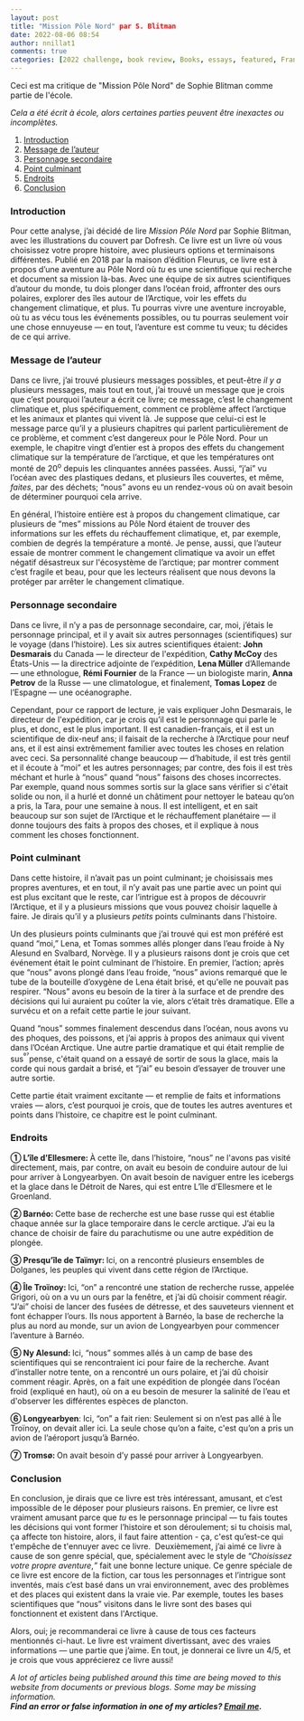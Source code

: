 ```yaml
---
layout: post
title: "Mission Pôle Nord" par S. Blitman
date: 2022-08-06 08:54
author: nnillat1
comments: true
categories: [2022 challenge, book review, Books, essays, featured, Français, Full analysis, Mission Pôle Nord, reviews, S. Blitman, School-original, writing]
---
```

<!-- wp:paragraph -->
<p>Ceci est ma critique de "Mission Pôle Nord" de Sophie Blitman comme partie de l'école.</p>
<!-- /wp:paragraph -->

<!-- wp:more -->
<!--more-->
<!-- /wp:more -->

<!-- wp:paragraph -->
<p><em>Cela a été écrit à école, alors certaines parties peuvent être inexactes ou incomplètes.</em></p>
<!-- /wp:paragraph -->

<!-- wp:table-of-contents {"headings":[{"content":"Introduction","level":3,"link":"https://nnillathub.wordpress.com/2022/08/06/critique-de-livre-mission-pole-nord-par-s-blitman/#introduction"},{"content":"Message de l’auteur","level":3,"link":"https://nnillathub.wordpress.com/2022/08/06/critique-de-livre-mission-pole-nord-par-s-blitman/#message-de-l-auteur"},{"content":"Personnage secondaire","level":3,"link":"https://nnillathub.wordpress.com/2022/08/06/critique-de-livre-mission-pole-nord-par-s-blitman/#personnage-secondaire"},{"content":"Point culminant","level":3,"link":"https://nnillathub.wordpress.com/2022/08/06/critique-de-livre-mission-pole-nord-par-s-blitman/#point-culminant"},{"content":"Endroits","level":3,"link":"https://nnillathub.wordpress.com/2022/08/06/critique-de-livre-mission-pole-nord-par-s-blitman/#endroits"},{"content":"Conclusion","level":3,"link":"https://nnillathub.wordpress.com/2022/08/06/critique-de-livre-mission-pole-nord-par-s-blitman/#conclusion"}]} -->
<ol><li><a class="wp-block-table-of-contents__entry" href="https://nnillathub.wordpress.com/2022/08/06/critique-de-livre-mission-pole-nord-par-s-blitman/#introduction">Introduction</a></li><li><a class="wp-block-table-of-contents__entry" href="https://nnillathub.wordpress.com/2022/08/06/critique-de-livre-mission-pole-nord-par-s-blitman/#message-de-l-auteur">Message de l’auteur</a></li><li><a class="wp-block-table-of-contents__entry" href="https://nnillathub.wordpress.com/2022/08/06/critique-de-livre-mission-pole-nord-par-s-blitman/#personnage-secondaire">Personnage secondaire</a></li><li><a class="wp-block-table-of-contents__entry" href="https://nnillathub.wordpress.com/2022/08/06/critique-de-livre-mission-pole-nord-par-s-blitman/#point-culminant">Point culminant</a></li><li><a class="wp-block-table-of-contents__entry" href="https://nnillathub.wordpress.com/2022/08/06/critique-de-livre-mission-pole-nord-par-s-blitman/#endroits">Endroits</a></li><li><a class="wp-block-table-of-contents__entry" href="https://nnillathub.wordpress.com/2022/08/06/critique-de-livre-mission-pole-nord-par-s-blitman/#conclusion">Conclusion</a></li></ol>
<!-- /wp:table-of-contents -->

<!-- wp:heading {"level":3} -->
<h3 id="introduction"><strong>Introduction</strong></h3>
<!-- /wp:heading -->

<!-- wp:paragraph -->
<p>Pour cette analyse, j’ai décidé de lire <em>Mission Pôle Nord </em>par Sophie Blitman, avec les illustrations du couvert par Dofresh. Ce livre est un livre où vous choisissez votre propre histoire, avec plusieurs options et terminaisons différentes. Publié en 2018 par la maison d’édition Fleurus, ce livre est à propos d’une aventure au Pôle Nord où <em>tu</em> es une scientifique qui recherche et document sa mission là-bas. Avec une équipe de six autres scientifiques d’autour du monde, tu dois plonger dans l’océan froid, affronter des ours polaires, explorer des îles autour de l’Arctique, voir les effets du changement climatique, et plus. Tu pourras vivre une aventure incroyable, où tu as vécu tous les événements possibles, ou tu pourras seulement voir une chose ennuyeuse — en tout, l’aventure est comme tu veux; tu décides de ce qui arrive.</p>
<!-- /wp:paragraph -->

<!-- wp:heading {"level":3} -->
<h3 id="message-de-l-auteur"><strong>Message de l’auteur</strong></h3>
<!-- /wp:heading -->

<!-- wp:paragraph -->
<p>Dans ce livre, j’ai trouvé plusieurs messages possibles, et peut-être <em>il y a </em>plusieurs messages, mais tout en tout, j’ai trouvé un message que je crois que c’est pourquoi l’auteur a écrit ce livre; ce message, c’est le changement climatique et, plus spécifiquement, comment ce problème affect l’arctique et les animaux et plantes qui vivent là. Je suppose que celui-ci est le message parce qu’il y a plusieurs chapitres qui parlent particulièrement de ce problème, et comment c’est dangereux pour le Pôle Nord. Pour un exemple, le chapitre vingt d’entier est à propos des effets du changement climatique sur la température de l’arctique, et que les températures ont monté de 20<sup>o</sup> depuis les clinquantes années passées. Aussi, “j’ai” vu l’océan avec des plastiques dedans, et plusieurs îles couvertes, et même, <em>faites</em>, par des déchets; “nous” avons eu un rendez-vous où on avait besoin de déterminer pourquoi cela arrive.&nbsp;</p>
<!-- /wp:paragraph -->

<!-- wp:paragraph -->
<p>En général, l’histoire entière est à propos du changement climatique, car plusieurs de “mes” missions au Pôle Nord étaient de trouver des informations sur les effets du réchauffement climatique, et, par exemple, combien de degrés la température a monté. Je pense, aussi, que l’auteur essaie de montrer comment le changement climatique va avoir un effet négatif désastreux sur l'écosystème de l’arctique; par montrer comment c’est fragile et beau, pour que les lecteurs réalisent que nous devons la protéger par arrêter le changement climatique. &nbsp;</p>
<!-- /wp:paragraph -->

<!-- wp:heading {"level":3} -->
<h3 id="personnage-secondaire">Personnage secondaire</h3>
<!-- /wp:heading -->

<!-- wp:paragraph -->
<p>Dans ce livre, il n’y a pas de personnage secondaire, car, moi, j’étais le personnage principal, et il y avait six autres personnages (scientifiques) sur le voyage (dans l’histoire). Les six autres scientifiques étaient: <strong>John Desmarais</strong> du Canada — le directeur de l'expédition, <strong>Cathy McCoy</strong> des États-Unis — la directrice adjointe de l’expédition, <strong>Lena Müller</strong> d’Allemande — une ethnologue, <strong>Rémi Fournier</strong> de la France — un biologiste marin, <strong>Anna Petrov</strong> de la Russe — une climatologue, et finalement, <strong>Tomas Lopez</strong> de l’Espagne — une océanographe.</p>
<!-- /wp:paragraph -->

<!-- wp:paragraph -->
<p>Cependant, pour ce rapport de lecture, je vais expliquer John Desmarais, le directeur de l'expédition, car je crois qu’il est le personnage qui parle le plus, et donc, est le plus important. Il est canadien-français, et il est un scientifique de dix-neuf ans; il faisait de la recherche à l’Arctique pour neuf ans, et il est ainsi extrêmement familier avec toutes les choses en relation avec ceci. Sa personnalité change beaucoup — d’habitude, il est très gentil et il écoute à “moi” et les autres personnages; par contre, des fois il est très méchant et hurle à “nous” quand “nous” faisons des choses incorrectes. Par exemple, quand nous sommes sortis sur la glace sans vérifier si c'était solide ou non, il a hurlé et donné un châtiment pour nettoyer le bateau qu’on a pris, la Tara, pour une semaine à nous. Il est intelligent, et en sait beaucoup sur son sujet de l’Arctique et le réchauffement planétaire — il donne toujours des faits à propos des choses, et il explique à nous comment les choses fonctionnent.&nbsp;</p>
<!-- /wp:paragraph -->

<!-- wp:heading {"level":3} -->
<h3 id="point-culminant"><strong>Point culminant</strong></h3>
<!-- /wp:heading -->

<!-- wp:paragraph -->
<p>Dans cette histoire, il n’avait pas un point culminant; je choisissais mes propres aventures, et en tout, il n’y avait pas une partie avec un point qui est plus excitant que le reste, car l’intrigue est à propos de découvrir l’Arctique, et il y a plusieurs missions que vous pouvez choisir laquelle à faire. Je dirais qu’il y a plusieurs <em>petits</em> points culminants dans l'histoire.</p>
<!-- /wp:paragraph -->

<!-- wp:paragraph -->
<p>Un des plusieurs points culminants que j’ai trouvé qui est mon préféré est quand “moi,” Lena, et Tomas sommes allés plonger dans l’eau froide à Ny Alesund en Svalbard, Norvège. Il y a plusieurs raisons dont je crois que cet événement était le point culminant de l’histoire. En premier, l’action; après que “nous” avons plongé dans l’eau froide, “nous” avions remarqué que le tube de la bouteille d’oxygène de Lena était brisé, et qu'elle ne pouvait pas respirer. “Nous” avons eu besoin de la tirer à la surface et de prendre des décisions qui lui auraient pu coûter la vie, alors c’était très dramatique. Elle a survécu et on a refait cette partie le jour suivant.&nbsp;</p>
<!-- /wp:paragraph -->

<!-- wp:paragraph -->
<p>Quand “nous” sommes finalement descendus dans l’océan, nous avons vu des phoques, des poissons, et j’ai appris à propos des animaux qui vivent dans l’Océan Arctique. Une autre partie dramatique et qui était remplie de sus<sup>⁰⁷</sup>pense, c'était quand on a essayé de sortir de sous la glace, mais la corde qui nous gardait a brisé, et “j’ai” eu besoin d’essayer de trouver une autre sortie.</p>
<!-- /wp:paragraph -->

<!-- wp:paragraph -->
<p>Cette partie était vraiment excitante — et remplie de faits et informations vraies — alors, c’est pourquoi je crois, que de toutes les autres aventures et points dans l’histoire, ce chapitre est le point culminant.</p>
<!-- /wp:paragraph -->

<!-- wp:heading {"level":3} -->
<h3 id="endroits"><strong>Endroits</strong></h3>
<!-- /wp:heading -->

<!-- wp:paragraph -->
<p><strong>① L’île d’Ellesmere: </strong>À cette île, dans l’histoire, “nous” ne l'avons pas visité directement, mais, par contre, on avait eu besoin de conduire autour de lui pour arriver à Longyearbyen. On avait besoin de naviguer entre les icebergs et la glace dans le Détroit de Nares, qui est entre L’île d’Ellesmere et le Groenland.</p>
<!-- /wp:paragraph -->

<!-- wp:paragraph -->
<p><strong>② Barnéo: </strong>Cette base de recherche est une base russe qui est établie chaque année sur la glace temporaire dans le cercle arctique. J’ai eu la chance de choisir de faire du parachutisme ou une autre expédition de plongée.</p>
<!-- /wp:paragraph -->

<!-- wp:paragraph -->
<p><strong>③ Presqu’île de Taïmyr: </strong>Ici, on a rencontré plusieurs ensembles de Dolganes, les peuples qui vivent dans cette région de l’Arctique.</p>
<!-- /wp:paragraph -->

<!-- wp:paragraph -->
<p><strong>④ Île Troïnoy: </strong>Ici, “on” a rencontré une station de recherche russe, appelée Grigori, où on a vu un ours par la fenêtre, et j’ai dû choisir comment réagir. “J’ai” choisi de lancer des fusées de détresse, et des sauveteurs viennent et font échapper l’ours. Ils nous apportent à Barnéo, la base de recherche la plus au nord au monde, sur un avion de Longyearbyen pour commencer l’aventure à Barnéo.</p>
<!-- /wp:paragraph -->

<!-- wp:paragraph -->
<p><strong>⑤ Ny Alesund: </strong>Ici, “nous” sommes allés à un camp de base des scientifiques qui se rencontraient ici pour faire de la recherche. Avant d’installer notre tente, on a rencontré un ours polaire, et j’ai dû choisir comment réagir. Après, on a fait une expédition de plongée dans l’océan froid (expliqué en haut), où on a eu besoin de mesurer la salinité de l’eau et d'observer les différentes espèces de plancton.</p>
<!-- /wp:paragraph -->

<!-- wp:paragraph -->
<p><strong>⑥ Longyearbyen</strong>: Ici, “on” a fait rien: Seulement si on n’est pas allé à Île Troïnoy, on devait aller ici. La seule chose qu’on a faite, c'est qu’on a pris un avion de l’aéroport jusqu’à Barnéo.</p>
<!-- /wp:paragraph -->

<!-- wp:paragraph -->
<p><strong>⑦ Troms</strong><strong>ø: </strong>On avait besoin d’y passé pour arriver à Longyearbyen.</p>
<!-- /wp:paragraph -->

<!-- wp:heading {"level":3} -->
<h3 id="conclusion">Conclusion</h3>
<!-- /wp:heading -->

<!-- wp:paragraph -->
<p>En conclusion, je dirais que ce livre est très intéressant, amusant, et c’est impossible de le déposer pour plusieurs raisons. En premier, ce livre est vraiment amusant parce que <em>tu </em>es le personnage principal — tu fais toutes les décisions qui vont former l’histoire et son déroulement; si tu choisis mal, ça affecte ton histoire, alors, il faut faire attention - ça, c'est qu’est-ce qui t'empêche de t'ennuyer avec ce livre.&nbsp; Deuxièmement, j’ai aimé ce livre à cause de son genre spécial, que, spécialement avec le style de “<em>Choisissez votre propre aventure</em>,<em>” </em>fait une bonne lecture unique. Ce genre spéciale de ce livre est encore de la fiction, car tous les personnages et l’intrigue sont inventés, mais c’est basé dans un vrai environnement, avec des problèmes et des places qui existent dans la vraie vie. Par exemple, toutes les bases scientifiques que “nous” visitons dans le livre sont des bases qui fonctionnent et existent dans l'Arctique.</p>
<!-- /wp:paragraph -->

<!-- wp:paragraph -->
<p>Alors, oui; je recommanderai ce livre à cause de tous ces facteurs mentionnés ci-haut. Le livre est vraiment divertissant, avec des vraies informations — une partie que j’aime. En tout, je donnerai ce livre un 4/5, et je crois que vous apprécierez ce livre aussi!</p>
<!-- /wp:paragraph -->

<!-- wp:paragraph -->
<p><em>A lot of articles being published around this time are being moved to this website from documents or previous blogs. Some may be missing information.</em><br><em><strong>Find an error or false information in one of my articles? <a href="mailto:nnillatblog@gmail.com">Email me</a>.</strong></em></p>
<!-- /wp:paragraph -->
